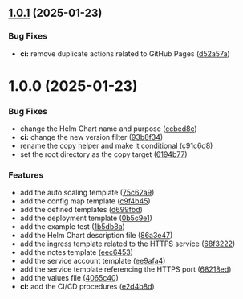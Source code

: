 ## [1.0.1](https://github.com/jacob-cabral/fastinx/compare/v1.0.0...v1.0.1) (2025-01-23)


### Bug Fixes

* **ci:** remove duplicate actions related to GitHub Pages ([d52a57a](https://github.com/jacob-cabral/fastinx/commit/d52a57a63341433f0777e1c731a8decfe31de47d))

# 1.0.0 (2025-01-23)


### Bug Fixes

* change the Helm Chart name and purpose ([ccbed8c](https://github.com/jacob-cabral/fastinx/commit/ccbed8ccd5aa961f8e843d7282fa6633504d139b))
* **ci:** change the new version filter ([93b8f34](https://github.com/jacob-cabral/fastinx/commit/93b8f34047db9375dca5aeec86a498392dc9f056))
* rename the copy helper and make it conditional ([c91c6d8](https://github.com/jacob-cabral/fastinx/commit/c91c6d808f8fb2ee9c24a68c0bc67b067180bd5e))
* set the root directory as the copy target ([6194b77](https://github.com/jacob-cabral/fastinx/commit/6194b7712b091cf68229a67b41281d8b2dd0918a))


### Features

* add the auto scaling template ([75c62a9](https://github.com/jacob-cabral/fastinx/commit/75c62a9963450be38d3badab299005ceb64af4f6))
* add the config map template ([c9f4b45](https://github.com/jacob-cabral/fastinx/commit/c9f4b45f1a77ef31f27b82271680792887d8fbda))
* add the defined templates ([d699fbd](https://github.com/jacob-cabral/fastinx/commit/d699fbd87fd5e5c3ed4dcf014d2e32b8b98c8b06))
* add the deployment template ([0b5c9e1](https://github.com/jacob-cabral/fastinx/commit/0b5c9e11262264e3171ac6d3ee99a70b72e0c2e1))
* add the example test ([1b5db8a](https://github.com/jacob-cabral/fastinx/commit/1b5db8a49b3cde06ef2e92135e6e510eb2103c3f))
* add the Helm Chart description file ([86a3e47](https://github.com/jacob-cabral/fastinx/commit/86a3e471a36862c069fa082a4467713e80e7ba2c))
* add the ingress template related to the HTTPS service ([68f3222](https://github.com/jacob-cabral/fastinx/commit/68f3222533345e5951ae4cf5afd520e4becb2d5f))
* add the notes template ([eec6453](https://github.com/jacob-cabral/fastinx/commit/eec6453ff4b13b60c755aaf6f8115ad666033054))
* add the service account template ([ee9afa4](https://github.com/jacob-cabral/fastinx/commit/ee9afa43cafb6fe7841925d7013a75b1490bf1ce))
* add the service template referencing the HTTPS port ([68218ed](https://github.com/jacob-cabral/fastinx/commit/68218ed13e5d1aa7a2ede4b109c2deef7350ea5e))
* add the values file ([4065c40](https://github.com/jacob-cabral/fastinx/commit/4065c4008dbd08440c454fd7113962ad3ac8e692))
* **ci:** add the CI/CD procedures ([e2d4b8d](https://github.com/jacob-cabral/fastinx/commit/e2d4b8de410277bf43c2dd487af66d624331757a))
